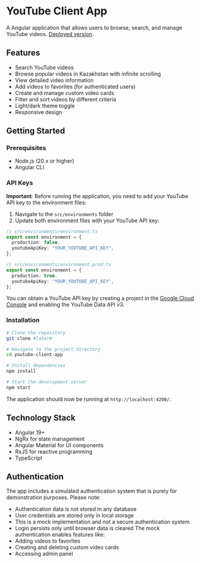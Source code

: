 # YouTube Client App

A Angular application that allows users to browse, search, and manage YouTube videos. [Deployed version](https://youtube-app-seygorin.netlify.app/).

## Features

- Search YouTube videos
- Browse popular videos in Kazakhstan with infinite scrolling
- View detailed video information
- Add videos to favorites (for authenticated users)
- Create and manage custom video cards
- Filter and sort videos by different criteria
- Light/dark theme toggle
- Responsive design

## Getting Started

### Prerequisites

- Node.js (20.x or higher)
- Angular CLI

### API Keys

**Important**: Before running the application, you need to add your YouTube API key to the environment files:

1. Navigate to the `src/environments` folder
2. Update both environment files with your YouTube API key:

```typescript
// src/environments/environment.ts
export const environment = {
  production: false,
  youtubeApiKey: "YOUR_YOUTUBE_API_KEY",
};
```

```typescript
// src/environments/environment.prod.ts
export const environment = {
  production: true,
  youtubeApiKey: "YOUR_YOUTUBE_API_KEY",
};
```

You can obtain a YouTube API key by creating a project in the [Google Cloud Console](https://console.cloud.google.com/) and enabling the YouTube Data API v3.

### Installation

```bash
# Clone the repository
git clone #later#

# Navigate to the project directory
cd youtube-client-app

# Install dependencies
npm install

# Start the development server
npm start
```

The application should now be running at `http://localhost:4200/`.

## Technology Stack

- Angular 19+
- NgRx for state management
- Angular Material for UI components
- RxJS for reactive programming
- TypeScript

## Authentication

The app includes a simulated authentication system that is purely for demonstration purposes. Please note:

- Authentication data is not stored in any database
- User credentials are stored only in local storage
- This is a mock implementation and not a secure authentication system
- Login persists only until browser data is cleared
The mock authentication enables features like:
- Adding videos to favorites
- Creating and deleting custom video cards
- Accessing admin panel